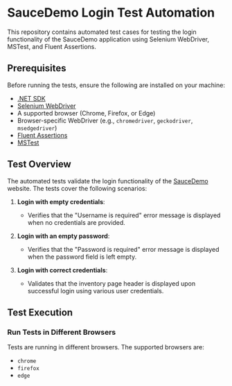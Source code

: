 # SauceDemo Login Test Automation

This repository contains automated test cases for testing the login functionality of the SauceDemo application using Selenium WebDriver, MSTest, and Fluent Assertions.

## Prerequisites

Before running the tests, ensure the following are installed on your machine:

- [.NET SDK](https://dotnet.microsoft.com/download)
- [Selenium WebDriver](https://www.selenium.dev/)
- A supported browser (Chrome, Firefox, or Edge)
- Browser-specific WebDriver (e.g., `chromedriver`, `geckodriver`, `msedgedriver`)
- [Fluent Assertions](https://fluentassertions.com/)
- [MSTest](https://docs.microsoft.com/en-us/dotnet/core/testing/unit-testing-with-mstest)

## Test Overview

The automated tests validate the login functionality of the [SauceDemo](https://www.saucedemo.com/) website. The tests cover the following scenarios:

1. **Login with empty credentials**:
   - Verifies that the "Username is required" error message is displayed when no credentials are provided.

2. **Login with an empty password**:
   - Verifies that the "Password is required" error message is displayed when the password field is left empty.

3. **Login with correct credentials**:
   - Validates that the inventory page header is displayed upon successful login using various user credentials.

## Test Execution

### Run Tests in Different Browsers

Tests are running in different browsers. The supported browsers are:

- `chrome`
- `firefox`
- `edge`

